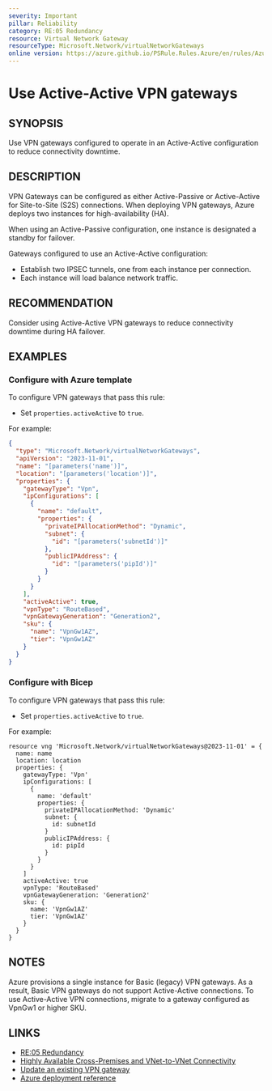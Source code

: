 ```yaml
---
severity: Important
pillar: Reliability
category: RE:05 Redundancy
resource: Virtual Network Gateway
resourceType: Microsoft.Network/virtualNetworkGateways
online version: https://azure.github.io/PSRule.Rules.Azure/en/rules/Azure.VNG.VPNActiveActive/
---
```


# Use Active-Active VPN gateways

## SYNOPSIS

Use VPN gateways configured to operate in an Active-Active configuration to reduce connectivity downtime.

## DESCRIPTION

VPN Gateways can be configured as either Active-Passive or Active-Active for Site-to-Site (S2S) connections.
When deploying VPN gateways, Azure deploys two instances for high-availability (HA).

When using an Active-Passive configuration, one instance is designated a standby for failover.

Gateways configured to use an Active-Active configuration:

- Establish two IPSEC tunnels, one from each instance per connection.
- Each instance will load balance network traffic.

## RECOMMENDATION

Consider using Active-Active VPN gateways to reduce connectivity downtime during HA failover.

## EXAMPLES

### Configure with Azure template

To configure VPN gateways that pass this rule:

- Set `properties.activeActive` to `true`.

For example:

```json
{
  "type": "Microsoft.Network/virtualNetworkGateways",
  "apiVersion": "2023-11-01",
  "name": "[parameters('name')]",
  "location": "[parameters('location')]",
  "properties": {
    "gatewayType": "Vpn",
    "ipConfigurations": [
      {
        "name": "default",
        "properties": {
          "privateIPAllocationMethod": "Dynamic",
          "subnet": {
            "id": "[parameters('subnetId')]"
          },
          "publicIPAddress": {
            "id": "[parameters('pipId')]"
          }
        }
      }
    ],
    "activeActive": true,
    "vpnType": "RouteBased",
    "vpnGatewayGeneration": "Generation2",
    "sku": {
      "name": "VpnGw1AZ",
      "tier": "VpnGw1AZ"
    }
  }
}
```

### Configure with Bicep

To configure VPN gateways that pass this rule:

- Set `properties.activeActive` to `true`.

For example:

```bicep
resource vng 'Microsoft.Network/virtualNetworkGateways@2023-11-01' = {
  name: name
  location: location
  properties: {
    gatewayType: 'Vpn'
    ipConfigurations: [
      {
        name: 'default'
        properties: {
          privateIPAllocationMethod: 'Dynamic'
          subnet: {
            id: subnetId
          }
          publicIPAddress: {
            id: pipId
          }
        }
      }
    ]
    activeActive: true
    vpnType: 'RouteBased'
    vpnGatewayGeneration: 'Generation2'
    sku: {
      name: 'VpnGw1AZ'
      tier: 'VpnGw1AZ'
    }
  }
}
```

<!-- external:avm avm/res/network/virtual-network-gateway activeActive -->

## NOTES

Azure provisions a single instance for Basic (legacy) VPN gateways.
As a result, Basic VPN gateways do not support Active-Active connections.
To use Active-Active VPN connections, migrate to a gateway configured as VpnGw1 or higher SKU.

## LINKS

- [RE:05 Redundancy](https://learn.microsoft.com/azure/well-architected/reliability/redundancy)
- [Highly Available Cross-Premises and VNet-to-VNet Connectivity](https://learn.microsoft.com/azure/vpn-gateway/vpn-gateway-highlyavailable)
- [Update an existing VPN gateway](https://learn.microsoft.com/azure/vpn-gateway/vpn-gateway-activeactive-rm-powershell#update-an-existing-vpn-gateway)
- [Azure deployment reference](https://learn.microsoft.com/azure/templates/microsoft.network/virtualnetworkgateways)
